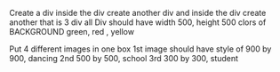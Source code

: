 Create a div inside the div create another div and inside the div create another
that is 3 div
all Div should have width 500, height 500
clors of BACKGROUND green, red , yellow



Put 4 different images in one box
1st image should have style of 900 by 900, dancing
2nd                            500 by 500, school
3rd                            300 by 300, student